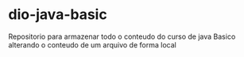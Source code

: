 # dio-java-basic
Repositorio para armazenar todo o conteudo do curso de java Basico
alterando o conteudo de um arquivo de forma local